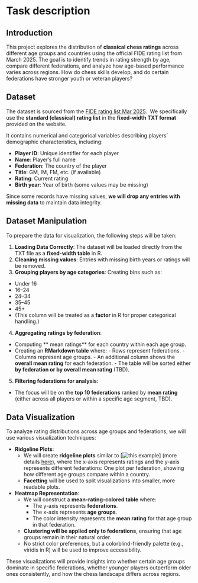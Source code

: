 # Task description

## Introduction

This project explores the distribution of **classical chess ratings**
across different age groups and countries using the official FIDE rating
list from March 2025. The goal is to identify trends in rating strength
by age, compare different federations, and analyze how age-based
performance varies across regions. How do chess skills develop, and do
certain federations have stronger youth or veteran players?

## Dataset

The dataset is sourced from the [FIDE rating list Mar
2025](https://ratings.fide.com/download_lists.phtml).  We specifically
use the **standard (classical) rating list** in the **fixed-width TXT
format** provided on the website.

It contains numerical and categorical variables describing players’
demographic characteristics, including:  
- **Player ID**: Unique identifier for each player  
- **Name**: Player’s full name  
- **Federation**: The country of the player  
- **Title**: GM, IM, FM, etc. (if available)  
- **Rating**: Current rating  
- **Birth year**: Year of birth (some values may be missing)

Since some records have missing values, **we will drop any entries with
missing data** to maintain data integrity.

## Dataset Manipulation

To prepare the data for visualization, the following steps will be
taken:  
1. **Loading Data Correctly**: The dataset will be loaded directly from
the TXT file as a **fixed-width table** in R.  
2. **Cleaning missing values**: Entries with missing birth years or
ratings will be removed.  
3. **Grouping players by age categories**: Creating bins such as:  
- Under 16  
- 16–24  
- 24–34  
- 35–45  
- 45+  
- (This column will be treated as a **factor** in R for proper
categorical handling.)  
4. **Aggregating ratings by federation**:  
- Computing \*\* mean ratings\*\* for each country within each age
group.  
- Creating an **RMarkdown table** where: - Rows represent federations. -
Columns represent age groups. - An additional column shows the **overall
mean rating** for each federation. - The table will be sorted either
**by federation or by overall mean rating** (TBD).  
5. **Filtering federations for analysis**:  
- The focus will be on the **top 10 federations** ranked by **mean
rating** (either across all players or within a specific age segment,
TBD).

## Data Visualization

To analyze rating distributions across age groups and federations, we
will use various visualization techniques:

-   **Ridgeline Plots**:
    -   We will create **ridgeline plots** similar to \[![this
        example](https://i.sstatic.net/iqr9f.png)\] (more details
        [here](https://r-graph-gallery.com/ridgeline-plot.html)), where
        the x-axis represents ratings and the y-axis represents
        different federations: One plot per federation, showing how
        different age groups compare within a country.  
    -   **Facetting** will be used to split visualizations into smaller,
        more readable plots.
-   **Heatmap Representation**:
    -   We will construct a **mean-rating-colored table** where:
        -   The y-axis represents **federations**.
        -   The x-axis represents **age groups**.
        -   The color intensity represents the **mean rating** for that
            age group in that federation.
    -   **Clustering will be applied only to federations**, ensuring
        that age groups remain in their natural order.
    -   No strict color preferences, but a colorblind-friendly palette
        (e.g., viridis in R) will be used to improve accessibility.

These visualizations will provide insights into whether certain age
groups dominate in specific federations, whether younger players
outperform older ones consistently, and how the chess landscape differs
across regions.
